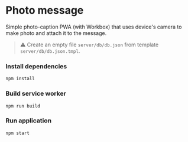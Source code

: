 # Photo message
Simple photo-caption PWA (with Workbox) that uses device's camera to make photo and attach it to the message.

> ⚠️ Create an empty file `server/db/db.json` from template `server/db/db.json.tmpl`.

### Install dependencies
```
npm install
```

### Build service worker
```
npm run build
```

### Run application
```
npm start
```
